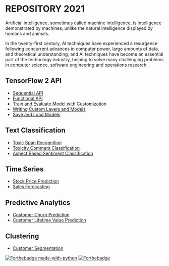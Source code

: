 # REPOSITORY 2021

Artificial intelligence, sometimes called machine intelligence, is intelligence demonstrated by machines, unlike the natural intelligence displayed by humans and animals.

In the twenty-first century, AI techniques have experienced a resurgence following concurrent advances in computer power, large amounts of data, and theoretical understanding; and AI techniques have become an essential part of the technology industry, helping to solve many challenging problems in computer science, software engineering and operations research.

## TensorFlow 2 API

- [Sequential API](tensorflow2-api/sequential-model-api.ipynb)
- [Functional API](tensorflow2-api/functional-model-api.ipynb)
- [Train and Evaluate Model with Customization](tensorflow2-api/train-and-evaluate-with-customization.ipynb)
- [Writing Custom Layers and Models](tensorflow2-api/writing-new-layers-and-models-via-subclassing.ipynb)
- [Save and Load Models](tensorflow2-api/save-and-load-models.ipynb)

## Text Classification

- [Toxic Span Recognition](text-classification/)
- [Toxicity Comment Classification](text-classification/)
- [Aspect Based Sentiment Classification](text-classification/)

## Time Series

- [Stock Price Prediction](time-series/)
- [Sales Forecasting](time-series/)

## Predictive Analytics

- [Customer Churn Prediction](predictive/)
- [Customer Lifetime Value Prediction](predictive/)

## Clustering

- [Customer Segmentation](clustering/)


[![Forthebadge made-with-python](http://ForTheBadge.com/images/badges/made-with-python.svg)](https://www.python.org/)
[![Forthebadge](https://forthebadge.com/images/badges/built-with-love.svg)](https://forthebadge.com)
